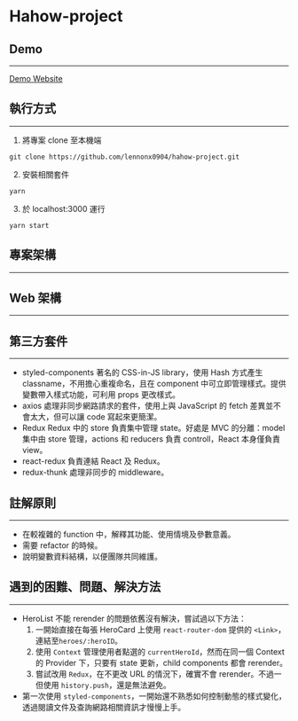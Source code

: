 # Hahow-project


## Demo
---
[Demo Website](https://)

## 執行方式
---

1. 將專案 clone 至本機端
```
git clone https://github.com/lennonx0904/hahow-project.git
```
2. 安裝相關套件
```
yarn
```
3. 於 localhost:3000 運行
```
yarn start
```

## 專案架構
---

## Web 架構
---

## 第三方套件
---
* styled-components
著名的 CSS-in-JS library，使用 Hash 方式產生 classname，不用擔心重複命名，且在 component 中可立即管理樣式。提供變數帶入樣式功能，可利用 props 更改樣式。
* axios
處理非同步網路請求的套件，使用上與 JavaScript 的 fetch 差異並不會太大，但可以讓 code 寫起來更簡潔。
* Redux
Redux 中的 store 負責集中管理 state。好處是 MVC 的分離：model 集中由 store 管理，actions 和 reducers 負責 controll，React 本身僅負責 view。
* react-redux
負責連結 React 及 Redux。
* redux-thunk
處理非同步的 middleware。

## 註解原則
---
* 在較複雜的 function 中，解釋其功能、使用情境及參數意義。
* 需要 refactor 的時候。
* 說明變數資料結構，以便團隊共同維護。

## 遇到的困難、問題、解決方法
---
* HeroList 不能 rerender 的問題依舊沒有解決，嘗試過以下方法：
    1. 一開始直接在每張 HeroCard 上使用 `react-router-dom` 提供的 `<Link>`，連結至`heroes/:heroID`。
    2. 使用 `Context` 管理使用者點選的 `currentHeroId`，然而在同一個 Context 的 Provider 下，只要有 state 更新，child components 都會 rerender。
    3. 嘗試改用 `Redux`，在不更改 URL 的情況下，確實不會 rerender。不過一但使用 `history.push`，還是無法避免。 
* 第一次使用 `styled-components`，一開始還不熟悉如何控制動態的樣式變化，透過閱讀文件及查詢網路相關資訊才慢慢上手。
